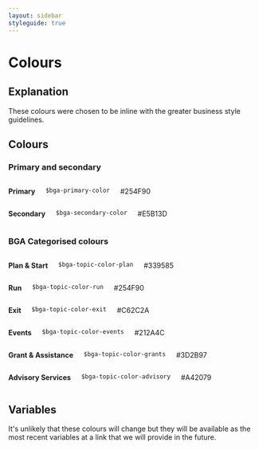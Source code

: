 ```yaml
---
layout: sidebar
styleguide: true
---
```


# Colours

## Explanation

These colours were chosen to be inline with the greater business
style guidelines.

## Colours

### Primary and secondary

<div class="row">
  <div class="small-6 columns">
    <p><strong>Primary</strong></p>
    <p><code>$bga-primary-color</code></p>
    <p>#254F90</p>
    <div class="color-block bga-primary-color"></div>
    <hr/>
  </div>
  <div class="small-6 columns">
    <p><strong>Secondary</strong></p>
    <p><code>$bga-secondary-color</code></p>
    <p>#E5B13D</p>
    <div class="color-block bga-secondary-color"></div>
    <hr/>
  </div>
</div>

### BGA Categorised colours

<div class="row">
  <div class="small-6 columns">
    <p><strong>Plan &amp; Start</strong></p>
    <p><code>$bga-topic-color-plan</code></p>
    <p>#339585</p>
    <div class="color-block bga-topic-color-plan"></div>
    <hr/>
  </div>
  <div class="small-6 columns">
    <p><strong>Run</strong></p>
    <p><code>$bga-topic-color-run</code></p>
    <p>#254F90</p>
    <div class="color-block bga-topic-color-run"></div>
    <hr/>
  </div>
</div>

<div class="row">
  <div class="small-6 columns">
    <p><strong>Exit</strong></p>
    <p><code>$bga-topic-color-exit</code></p>
    <p>#C62C2A</p>
    <div class="color-block bga-topic-color-exit"></div>
    <hr/>
  </div>
  <div class="small-6 columns">
    <p><strong>Events</strong></p>
    <p><code>$bga-topic-color-events</code></p>
    <p>#212A4C</p>
    <div class="color-block bga-topic-color-events"></div>
    <hr/>
  </div>
</div>

<div class="row">
  <div class="small-6 columns">
    <p><strong>Grant &amp; Assistance</strong></p>
    <p><code>$bga-topic-color-grants</code></p>
    <p>#3D2B97</p>
    <div class="color-block bga-topic-color-grants"></div>
    <hr/>
  </div>
  <div class="small-6 columns">
    <p><strong>Advisory Services</strong></p>
    <p><code>$bga-topic-color-advisory</code></p>
    <p>#A42079</p>
    <div class="color-block bga-topic-color-advisory"></div>
    <hr/>
  </div>
</div>

## Variables

It's unlikely that these colours will change but they will be available as the most recent
variables at a link that we will provide in the future.
